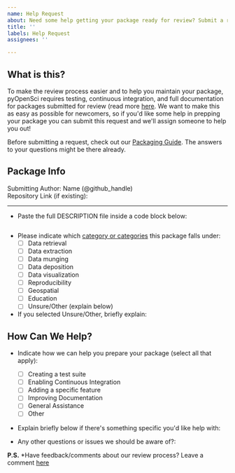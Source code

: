 ```yaml
---
name: Help Request
about: Need some help getting your package ready for review? Submit a request here!
title: ''
labels: Help Request
assignees: ''

---
```


## What is this?

To make the review process easier and to help you maintain your package, pyOpenSci requires testing, continuous integration, and full documentation for packages submitted for review (read more [here][PackagingGuide]. We want to make this as easy as possible for newcomers, so if you'd like some help in prepping your package you can submit this request and we'll assign someone to help you out!

Before submitting a request, check out our [Packaging Guide][PackagingGuide]. The answers to your questions might be there already.


## Package Info
Submitting Author: Name (@github_handle)  
Repository Link (if existing):   

---

-   Paste the full DESCRIPTION file inside a code block below:

```

```

- Please indicate which [category or categories][PackageCatagories] this package falls under:
	- [ ] Data retrieval
	- [ ] Data extraction
	- [ ] Data munging
	- [ ] Data deposition
	- [ ] Data visualization
	- [ ] Reproducibility
	- [ ] Geospatial
	- [ ] Education
	- [ ] Unsure/Other (explain below)

- If you selected Unsure/Other, briefly explain:
        
## How Can We Help?

- Indicate how we can help you prepare your package (select all that apply):
	- [ ] Creating a test suite
	- [ ] Enabling Continuous Integration
	- [ ] Adding a specific feature
	- [ ] Improving Documentation
	- [ ] General Assistance
	- [ ] Other

- Explain briefly below if there's something specific you'd like help with:

- Any other questions or issues we should be aware of?:


**P.S.** *Have feedback/comments about our review process? Leave a comment [here][Comments]


[PackagingGuide]: https://www.pyopensci.org/contributing-guide/authoring/index.html#packaging-guide

[PackageCatagories]: https://www.pyopensci.org/contributing-guide/open-source-software-peer-review/aims-and-scope.html?highlight=data#package-categories

[Comments]: https://github.com/pyOpenSci/governance/issues/8
